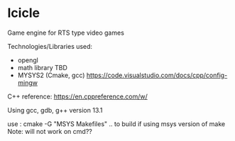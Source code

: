 # Icicle
Game engine for RTS type video games

Technologies/Libraries used:
- opengl
- math library TBD
- MYSYS2 (Cmake, gcc) https://code.visualstudio.com/docs/cpp/config-mingw


C++ reference: https://en.cppreference.com/w/

Using gcc, gdb, g++ version 13.1

use : cmake -G "MSYS Makefiles" .. to build if using msys version of make
Note: will not work on cmd??